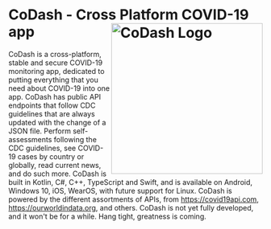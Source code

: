 # CoDash - Cross Platform COVID-19 app <img align="right" width="300" src="./assets/CoDash.png" alt="CoDash Logo">

CoDash is a cross-platform, stable and secure COVID-19 monitoring app, dedicated to putting everything that you need about COVID-19 into one app. CoDash has public API endpoints that follow CDC guidelines that are always updated with the change of a JSON file. Perform self-assessments following the CDC guidelines, see COVID-19 cases by country or globally, read current news, and do such more. CoDash is built in Kotlin, C#, C++, TypeScript and Swift, and is available on Android, Windows 10, iOS, WearOS, with future support for Linux. CoDash is powered by the different assortments of APIs, from https://covid19api.com, https://ourworldindata.org, and others. CoDash is not yet fully developed, and it won't be for a while. Hang tight, greatness is coming.